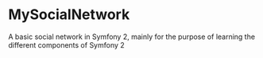 # MySocialNetwork
A basic social network in Symfony 2, mainly for the purpose of learning the different components of Symfony 2
